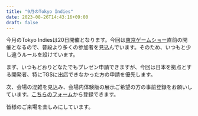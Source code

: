 ```yaml
---
title: "9月のTokyo Indies"
date: 2023-08-26T14:43:16+09:00
draft: false
---
```


今月のTokyo Indiesは20日開催となります。今回は[東京ゲームショー](https://tgs.nikkeibp.co.jp/tgs/2023/jp/)直前の開催となるので、普段より多くの参加者を見込んでいます。そのため、いつもと少し違うルールを設けています。

まず、いつもどおりどなたでもプレゼン申請できますが、今回は日本を拠点とする開発者、特にTGSに出店できなかった方の申請を優先します。

次、会場の混雑を見込み、会場内体験版の展示ご希望の方の事前登録をお願いしています。[こちらのフォーム](https://docs.google.com/forms/d/e/1FAIpQLSc01_04OSS-2Ab9BqwRNLCFjunoAJg-ePWdkJlKG1Xy1WL5bg/viewform)から登録できます。

皆様のご来場を楽しみにしています。
